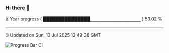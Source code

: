 ### Hi there 👋

⏳ Year progress { ███████████████▁▁▁▁▁▁▁▁▁▁▁▁▁▁▁ } 53.02 %

---

⏰ Updated on Sun, 13 Jul 2025 12:49:38 GMT

![Progress Bar CI](https://github.com/ZhaoGui/ZhaoGui/workflows/Progress%20Bar%20CI/badge.svg)

